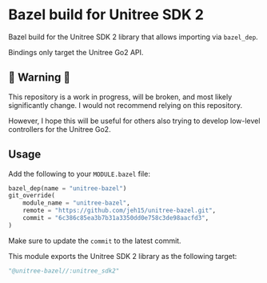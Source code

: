 # Bazel build for Unitree SDK 2
Bazel build for the Unitree SDK 2 library that allows importing via `bazel_dep`.

Bindings only target the Unitree Go2 API.

## 🚧 Warning 🚧
This repository is a work in progress, will be broken, and most likely significantly change. I would not recommend relying on this repository.

However, I hope this will be useful for others also trying to develop low-level controllers for the Unitree Go2.

## Usage
Add the following to your `MODULE.bazel` file:

```python
bazel_dep(name = "unitree-bazel")
git_override(
    module_name = "unitree-bazel",
    remote = "https://github.com/jeh15/unitree-bazel.git",
    commit = "6c386c85ea3b7b31a3350dd0e758c3de98aacfd3",
)
```

Make sure to update the `commit` to the latest commit.

This module exports the Unitree SDK 2 library as the following target:

```python
"@unitree-bazel//:unitree_sdk2"
```
